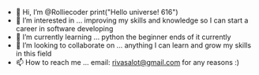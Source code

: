 - 👋 Hi, I’m @Rolliecoder print("Hello universe! 616")
- 👀 I’m interested in ... improving my skills and knowledge so I can start a career in software developing 
- 🌱 I’m currently learning ... python the beginner ends of it currently
- 💞️ I’m looking to collaborate on ... anything I can learn and grow my skills in this field 
- 📫 How to reach me ... email: rivasalot@gmail.com for any reasons :)

<!---
Rolliecoder/Rolliecoder is a ✨ special ✨ repository because its `README.md` (this file) appears on your GitHub profile.
You can click the Preview link to take a look at your changes.
--->
